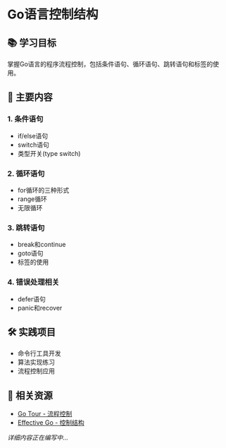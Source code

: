 # Go语言控制结构

## 📚 学习目标
掌握Go语言的程序流程控制，包括条件语句、循环语句、跳转语句和标签的使用。

## 🎯 主要内容

### 1. 条件语句
- if/else语句
- switch语句
- 类型开关(type switch)

### 2. 循环语句
- for循环的三种形式
- range循环
- 无限循环

### 3. 跳转语句
- break和continue
- goto语句
- 标签的使用

### 4. 错误处理相关
- defer语句
- panic和recover

## 🛠️ 实践项目
- 命令行工具开发
- 算法实现练习
- 流程控制应用

## 📖 相关资源
- [Go Tour - 流程控制](https://tour.golang.org/flowcontrol/1)
- [Effective Go - 控制结构](https://golang.org/doc/effective_go.html#control)

*详细内容正在编写中...*
